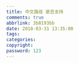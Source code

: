 ```yaml
---
title: 中文路径 是否支持
comments: true
abbrlink: 3b8193bb
date: 2018-03-31 13:35:00
tags:
categories:
copyright:
password: 123
---
```

